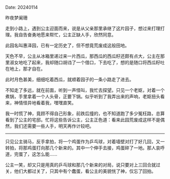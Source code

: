 Date: 20240114

昨夜梦阑珊

走到小路上，遇到公主迎面而来，说是从父亲那里承继了这片园子，想过来打理打理。我自告奋勇地愿来帮忙，公主正缺人手，欣然同意。

此园名叫惠泽园，已有一定历史了，但不想竟荒废成这般田地。

天色不早，公主从冰箱里递过来一片西瓜，那西瓜的西瓜籽还颇有点大，公主在那里淑女地吃了起来，我却随口胡诌了一个借口，下去吃了，想的是随口将西瓜籽吐在地上，那才自在。

此时月色甚美，细细吃着西瓜，就顺着园子的一条小路走了进去。

不知走了多远，就在前面，听到一声怪叫，我忙去探望。只见一个老妪，对着一个煮锅，手里拿着一个人头骨，正要下锅。似乎听到了我弄出来的声响，老妪扭头看来，神情怪异地看着我，嘿嘿直笑。

我一时慌了神，竟顾不得自己形象，前跌后撞的，也不知道跑了多少冤枉路，总算看到了公主的宅邸。忙将这些告诉公主，公主正色道：看来此园荒废成这样不是偶然，我们还需要一些人手，明天再作计较吧。


--------

只见公主骑马，反手拿拍，将一个鸡蛋作为乒乓球，对着墙壁对打了好几回，又一转拍，将那鸡蛋打向那几个新来的。其中一个伸手去接，鸡蛋碎了一地。那人哀呼道，完蛋了，这怎么能……

公主一笑，却又只是用真的乒乓球和那几个新来的对局，说只要对上三回合就过关，他们大都过关了，只其中有个蠢蛋，看公主的美貌恍了神，仅忘了回拍。

